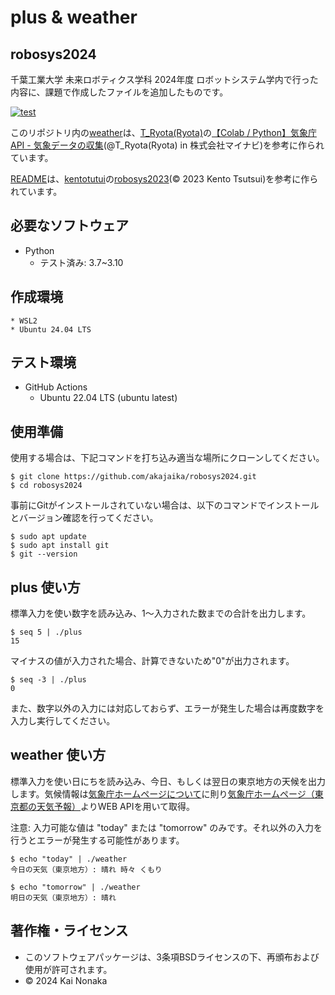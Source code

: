 # plus & weather 
## robosys2024

千葉工業大学 未来ロボティクス学科 2024年度 ロボットシステム学内で行った内容に、課題で作成したファイルを追加したものです。

[![test](https://github.com/akajaika/robosys2024/actions/workflows/test.yml/badge.svg)](https://github.com/akajaika/robosys2024/actions/workflows/test.yml)

このリポジトリ内の[weather](https://github.com/akajaika/robosys2024/blob/main/weather)は、[T_Ryota(Ryota)](https://qiita.com/T_Ryota)の[【Colab / Python】気象庁API - 気象データの収集](https://qiita.com/T_Ryota/items/ef96d6575404a0fd46dd)(@T_Ryota(Ryota) in 株式会社マイナビ)を参考に作られています。


[README](https://github.com/akajaika/robosys2024/blob/main/README.md)は、[kentotutui](https://github.com/kentotutui)の[robosys2023](https://github.com/kentotutui/robosys2023/blob/main/README.md)(© 2023 Kento Tsutsui)を参考に作られています。

## 必要なソフトウェア
  * Python
    * テスト済み: 3.7~3.10

## 作成環境
    * WSL2 
    * Ubuntu 24.04 LTS
    
## テスト環境
  * GitHub Actions  
    * Ubuntu 22.04 LTS (ubuntu latest)

## 使用準備
使用する場合は、下記コマンドを打ち込み適当な場所にクローンしてください。


```shell
$ git clone https://github.com/akajaika/robosys2024.git
$ cd robosys2024
```

事前にGitがインストールされていない場合は、以下のコマンドでインストールとバージョン確認を行ってください。

```shell
$ sudo apt update
$ sudo apt install git
$ git --version
```

## plus 使い方
標準入力を使い数字を読み込み、1～入力された数までの合計を出力します。

```shell
$ seq 5 | ./plus
15
```

マイナスの値が入力された場合、計算できないため"0"が出力されます。

```shell
$ seq -3 | ./plus
0
```

また、数字以外の入力には対応しておらず、エラーが発生した場合は再度数字を入力し実行してください。

## weather 使い方
標準入力を使い日にちを読み込み、今日、もしくは翌日の東京地方の天候を出力します。気候情報は[気象庁ホームページについて](https://www.jma.go.jp/jma/kishou/info/coment.html)に則り[気象庁ホームページ（東京都の天気予報）](https://www.jma.go.jp/bosai/forecast/#area_type=offices&area_code=130000)よりWEB APIを用いて取得。

注意:
入力可能な値は "today" または "tomorrow" のみです。それ以外の入力を行うとエラーが発生する可能性があります。

```shell
$ echo "today" | ./weather
今日の天気（東京地方）: 晴れ 時々 くもり

$ echo "tomorrow" | ./weather
明日の天気（東京地方）: 晴れ
```

## 著作権・ライセンス
  * このソフトウェアパッケージは、3条項BSDライセンスの下、再頒布および使用が許可されます。
  * © 2024 Kai Nonaka
